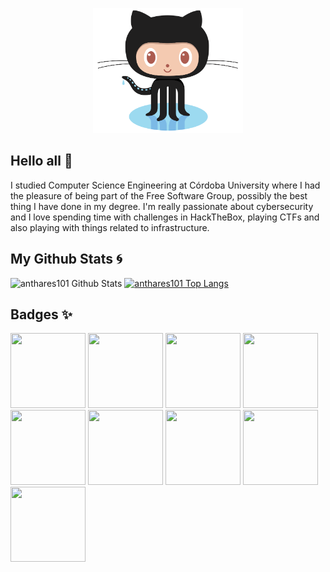 <p align="center">
  <img height="200px" src="https://github.com/anthares101/anthares101/blob/477db9355644cdd47f0cc1a2e3c4e44c0be360f6/assets/Octocat.png">
</p>

## Hello all 👋
I studied Computer Science Engineering at Córdoba University where I had the pleasure of being part of the Free Software Group, possibly the best thing I have done in my degree. I'm really passionate about cybersecurity and I love spending time with challenges in HackTheBox, playing CTFs and also playing with things related to infrastructure.

## My Github Stats :cyclone:

![anthares101 Github Stats](https://github-readme-stats.vercel.app/api?username=anthares101&show_icons=true&hide=issues&count_private=true&theme=dark&hide_title=true&line_height=30)
[![anthares101 Top Langs](https://github-readme-stats.vercel.app/api/top-langs/?username=anthares101&theme=dark&layout=compact&langs_count=6)](https://github.com/anthares101/github-readme-stats)

## Badges ✨

<a href="https://certs.ine.com/039f9643-b4a9-49d1-87f4-59475459e9a4"><img width="120px" height="120px" src="https://api.accredible.com/v1/frontend/credential_website_embed_image/badge/79636546"></a>
<a href="https://certs.ine.com/4b8d4f13-04fb-4651-809e-4945a2f2c24d"><img width="120px" height="120px" src="https://api.accredible.com/v1/frontend/credential_website_embed_image/badge/79636206"></a>
<a href="https://www.credential.net/e72a49c1-351b-4b68-b353-78ce3a4a2563"><img width="120px" height="120px" src="https://api.accredible.com/v1/frontend/credential_website_embed_image/badge/96218100"></a>
<a href="https://www.credly.com/badges/66c8ab2c-e2e2-4bc4-b845-32a5c100600c/public_url"><img width="120px" height="120px" src="https://images.credly.com/size/340x340/images/572de0ba-2c59-4816-a59d-b0e1687e45ee/image.png"></a>
<a href="https://www.credly.com/badges/39682f2f-50f4-4347-aa45-f982cb3aa423/public_url"><img width="120px" height="120px" src="https://images.credly.com/size/340x340/images/0e284c3f-5164-4b21-8660-0d84737941bc/image.png"></a>
<a href="https://www.credly.com/badges/e34708f5-6f39-4033-bc4c-2af21c1ec87e/public_url"><img width="120px" height="120px" src="https://images.credly.com/size/110x110/images/74790a75-8451-400a-8536-92d792c5184a/CompTIA_Security_2Bce.png"></a>
<a href="https://www.credly.com/badges/15f78266-e239-4b9c-87ef-4e8ee3fd441f/public_url"><img width="120px" height="120px" src="https://images.credly.com/size/340x340/images/8b8ed108-e77d-4396-ac59-2504583b9d54/cka_from_cncfsite__281_29.png"></a>
<a href="https://www.credly.com/badges/51ba350f-4d80-40f5-ac77-6970582c673a/public_url"><img width="120px" height="120px" src="https://images.credly.com/size/220x220/images/f88d800c-5261-45c6-9515-0458e31c3e16/ckad_from_cncfsite.png"></a>
<a href="https://www.credly.com/badges/7a7d0896-ae5d-4f38-b55e-02a967ec5075/public_url"><img width="120px" height="120px" src="https://images.credly.com/size/340x340/images/9945dfcb-1cca-4529-85e6-db1be3782210/kubernetes-security-specialist-logo2.png"></a>
